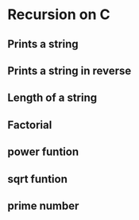 # Recursion on C

## Prints a string

## Prints a string in reverse

## Length of a string

## Factorial

## power funtion

## sqrt funtion

## prime number



